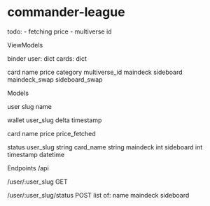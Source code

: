 # commander-league

todo:
    - fetching price
    - multiverse id

ViewModels

binder
    user: dict
    cards: dict

card
    name
    price
    category
    multiverse_id
    maindeck
    sideboard
    maindeck_swap
    sideboard_swap

Models

user
    slug
    name

wallet
    user_slug
    delta
    timestamp

card
    name
    price
    price_fetched

status
    user_slug   string
    card_name   string
    maindeck    int
    sideboard   int
    timestamp   datetime

Endpoints /api

/user/:user_slug
    GET

/user/:user_slug/status
    POST
        list of:
            name
            maindeck
            sideboard
